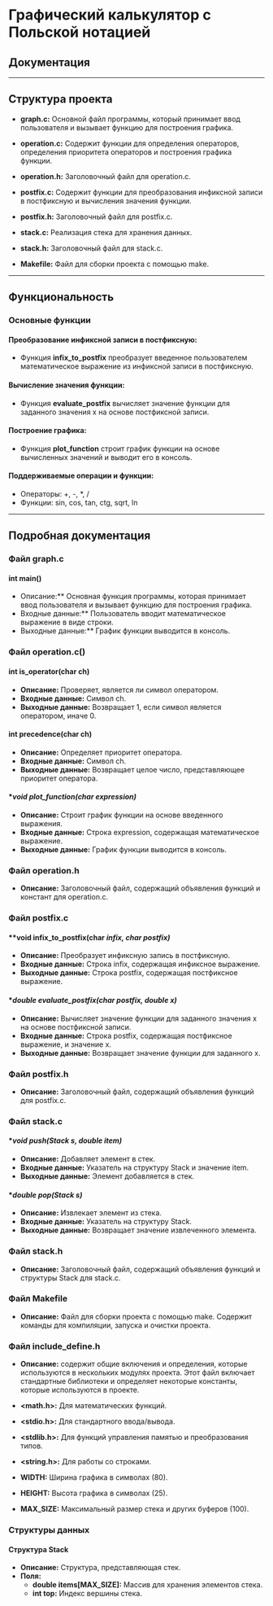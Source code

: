 # Графический калькулятор с Польской нотацией
## Документация 

---

## Структура проекта

* **graph.c:** Основной файл программы, который принимает ввод пользователя и вызывает функцию для построения графика.

* **operation.c:** Содержит функции для определения операторов, определения приоритета операторов и построения графика функции.

* **operation.h:** Заголовочный файл для operation.c.

* **postfix.c:** Содержит функции для преобразования инфиксной записи в постфиксную и вычисления значения функции.

* **postfix.h:** Заголовочный файл для postfix.c.

* **stack.c:** Реализация стека для хранения данных.

* **stack.h:** Заголовочный файл для stack.c.

* **Makefile:** Файл для сборки проекта с помощью make.

---

## Функциональность

### Основные функции

#### Преобразование инфиксной записи в постфиксную:
* Функция **infix_to_postfix** преобразует введенное пользователем математическое выражение из инфиксной записи в постфиксную.

#### Вычисление значения функции:
* Функция **evaluate_postfix** вычисляет значение функции для заданного значения x на основе постфиксной записи.

#### Построение графика:
* Функция **plot_function** строит график функции на основе вычисленных значений и выводит его в консоль.

#### Поддерживаемые операции и функции:
* Операторы: +, -, *, /
* Функции: sin, cos, tan, ctg, sqrt, ln

---

## Подробная документация

### Файл graph.c

#### **int main()**

* Описание:** Основная функция программы, которая принимает ввод пользователя и вызывает функцию для построения графика.
* Входные данные:** Пользователь вводит математическое выражение в виде строки.
* Выходные данные:** График функции выводится в консоль.

### Файл operation.c()

#### **int is_operator(char ch)**

* **Описание:** Проверяет, является ли символ оператором.
* **Входные данные:** Символ ch.
* **Выходные данные:** Возвращает 1, если символ является оператором, иначе 0.

#### **int precedence(char ch)**

* **Описание:** Определяет приоритет оператора.
* **Входные данные:** Символ ch.
* **Выходные данные:** Возвращает целое число, представляющее приоритет оператора.

#### **void plot_function(char *expression)**

* **Описание:** Строит график функции на основе введенного выражения.
* **Входные данные:** Строка expression, содержащая математическое выражение.
* **Выходные данные:** График функции выводится в консоль.

### Файл operation.h

* **Описание:** Заголовочный файл, содержащий объявления функций и констант для operation.c.

### Файл postfix.c

#### **void infix_to_postfix(char *infix, char *postfix)**

* **Описание:** Преобразует инфиксную запись в постфиксную.
* **Входные данные:** Строка infix, содержащая инфиксное выражение.
* **Выходные данные:** Строка postfix, содержащая постфиксное выражение.

#### **double evaluate_postfix(char *postfix, double x)**

* **Описание:** Вычисляет значение функции для заданного значения x на основе постфиксной записи.
* **Входные данные:** Строка postfix, содержащая постфиксное выражение, и значение x.
* **Выходные данные:** Возвращает значение функции для заданного x.

### Файл postfix.h

* **Описание:** Заголовочный файл, содержащий объявления функций для postfix.c.

### Файл stack.c

#### **void push(Stack *s, double item)**

* **Описание:** Добавляет элемент в стек.
* **Входные данные:** Указатель на структуру Stack и значение item.
* **Выходные данные:** Элемент добавляется в стек.

#### **double pop(Stack *s)**

* **Описание:** Извлекает элемент из стека.
* **Входные данные:** Указатель на структуру Stack.
* **Выходные данные:** Возвращает значение извлеченного элемента.

### Файл stack.h

* **Описание:** Заголовочный файл, содержащий объявления функций и структуры Stack для stack.c.

### Файл Makefile

* **Описание:** Файл для сборки проекта с помощью make. Содержит команды для компиляции, запуска и очистки проекта.

### Файл include_define.h 

* **Описание:** содержит общие включения и определения, которые используются в нескольких модулях проекта. Этот файл включает стандартные библиотеки и определяет некоторые константы, которые используются в проекте.

* **<math.h>:** Для математических функций.
* **<stdio.h>:** Для стандартного ввода/вывода.
* **<stdlib.h>:** Для функций управления памятью и преобразования типов.
* **<string.h>:** Для работы со строками.

* **WIDTH:** Ширина графика в символах (80).
* **HEIGHT:** Высота графика в символах (25).
* **MAX_SIZE:** Максимальный размер стека и других буферов (100).

### Структуры данных

#### **Структура Stack**

* **Описание:** Структура, представляющая стек.
* **Поля:**
  * **double items[MAX_SIZE]:** Массив для хранения элементов стека.
  * **int top:** Индекс вершины стека.

